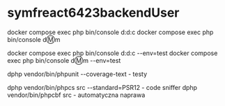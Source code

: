 # symfreact6423backendUser

docker compose exec php bin/console d:d:c
docker compose exec php bin/console d:m:m


docker compose exec php bin/console d:d:c --env=test
docker compose exec php bin/console d:m:m --env=test

dphp vendor/bin/phpunit --coverage-text - testy

dphp vendor/bin/phpcs src --standard=PSR12 - code sniffer
dphp vendor/bin/phpcbf src - automatyczna naprawa